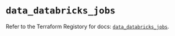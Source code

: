 # `data_databricks_jobs`

Refer to the Terraform Registory for docs: [`data_databricks_jobs`](https://registry.terraform.io/providers/databricks/databricks/1.31.1/docs/data-sources/jobs).

